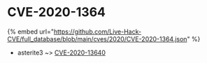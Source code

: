 # CVE-2020-1364
{% embed url="https://github.com/Live-Hack-CVE/full_database/blob/main/cves/2020/CVE-2020-1364.json" %}

* asterite3 ~> [CVE-2020-13640](https://www.alice-snow.ru/2020/database/cve-2020-1364/cve-2020-13640-asterite3)